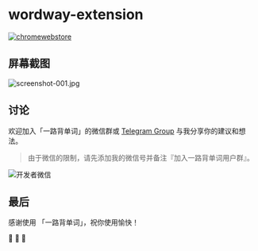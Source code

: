 # wordway-extension

[![chromewebstore][chromewebstore-image]][chromewebstore-url]

[chromewebstore-image]: https://wordway.app/images/ChromeWebStore_BadgeWBorder_v2_206x58.png
[chromewebstore-url]: https://wordway.app

## 屏幕截图

![screenshot-001.jpg](https://wordway-storage.thecode.me/screenshots/extension-v1.0.0-screenshot-001.png?imageView2/2/w/980/format/png)

## 讨论

欢迎加入「一路背单词」的微信群或 [Telegram Group](https://t.me/wordway) 与我分享你的建议和想法。

> 由于微信的限制，请先添加我的微信号并备注『加入一路背单词用户群』。

![开发者微信](https://wordway-storage.thecode.me/screenshots/wechat_qrcode.png?imageView2/2/w/280/format/png)

## 最后

感谢使用 「一路背单词」，祝你使用愉快！

🎉  🎉  🎉
